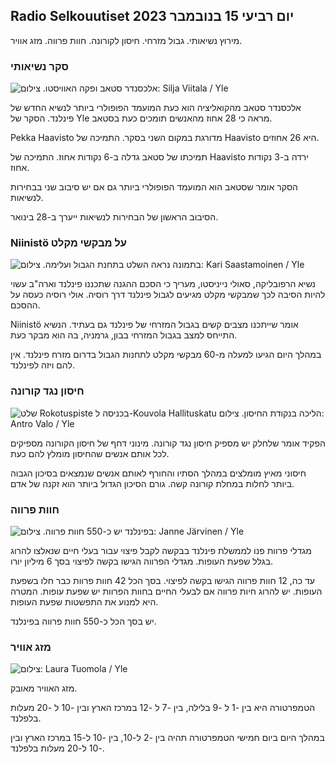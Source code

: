 ## Radio Selkouutiset יום רביעי 15 בנובמבר 2023

מירוץ נשיאותי. גבול מזרחי. חיסון לקורונה. חוות פרווה. מזג אוויר.

### סקר נשיאותי

![אלכסנדר סטאב ופקה האוויסטו. צילום: Silja Viitala / Yle](https://images.cdn.yle.fi/image/upload/c_crop,h_3188,w_5668,x_0,y_327/ar_1.7777777777777777,c_fill,g_faces,h_1270,0d_prfaces,h_6_00,0dq_auto:eco/f_auto/fl_lossy/v1698912813/39-11947566543595173663)

אלכסנדר סטאב מהקואליציה הוא כעת המועמד הפופולרי ביותר לנשיא החדש של פינלנד. הסקר של Yle מראה כי 28 אחוז מהאנשים תומכים כעת בסטאב.

Pekka Haavisto מדורגת במקום השני בסקר. התמיכה של Haavisto היא 26 אחוזים.

תמיכתו של סטאב גדלה ב-6 נקודות אחוז. התמיכה של Haavisto ירדה ב-3 נקודות אחוז.

הסקר אומר שסטאב הוא המועמד הפופולרי ביותר גם אם יש סיבוב שני בבחירות לנשיאות.

הסיבוב הראשון של הבחירות לנשיאות ייערך ב-28 בינואר.

### Niinistö על מבקשי מקלט

![בתמונה נראה השלט בתחנת הגבול ועלימה. צילום: Kari Saastamoinen / Yle](https://images.cdn.yle.fi/image/upload/c_crop,h_2908,w_5178,x_0,y_0/ar_1.7777777777777777,c_fill,g_faces,h_670,/0_1r.q_auto:eco/f_auto/fl_lossy/v1699908638/39-120003165528559efc2b)

נשיא הרפובליקה, סאולי נייניסטו, מעריך כי הסכם ההגנה שתכננו פינלנד וארה"ב עשוי להיות הסיבה לכך שמבקשי מקלט מגיעים לגבול פינלנד דרך רוסיה. אולי רוסיה כעסה על ההסכם.

Niinistö אומר שייתכנו מצבים קשים בגבול המזרחי של פינלנד גם בעתיד. הנשיא התייחס למצב בגבול המזרחי בבון, גרמניה, בה הוא מבקר כעת.

במהלך היום הגיעו למעלה מ-60 מבקשי מקלט לתחנות הגבול בדרום מזרח פינלנד. אין להם ויזה לפינלנד.

### חיסון נגד קורונה

![שלט Rokotuspiste בכניסה ל-Kouvola Hallituskatu הליכה בנקודת החיסון. צילום: Antro Valo / Yle](https://images.cdn.yle.fi/image/upload/c_crop,h_3247,w_5773,x_0,y_601/ar_1.7777777777777777,c_fill,g_faces,h_1275,w_pr/dpr.q_auto:eco/f_auto/fl_lossy/v1699867130/39-11997076551e51acfff3)

הפקיד אומר שלחלק יש מספיק חיסון נגד קורונה. מינוני דחף של חיסון הקורונה מספיקים לכל אותם אנשים שהחיסון מומלץ להם כעת.

חיסוני מאיץ מומלצים במהלך הסתיו והחורף לאותם אנשים שנמצאים בסיכון הגבוה ביותר לחלות במחלת קורונה קשה. גורם הסיכון הגדול ביותר הוא זקנה של אדם.

### חוות פרווה

![בפינלנד יש כ-550 חוות פרווה. צילום: Janne Järvinen / Yle](https://images.cdn.yle.fi/image/upload/c_crop,h_4597,w_8174,x_18,y_0/ar_1.7777777777777777,c_fill,g_faces,h_1270,0d/rpq_auto:eco/f_auto/fl_lossy/v1696520468/39-1181997651ed401620a0)

מגדלי פרוות פנו לממשלת פינלנד בבקשה לקבל פיצוי עבור בעלי חיים שנאלצו להרוג בגלל שפעת העופות. מגדלי הפרווה הגישו בקשה לפיצוי בסך 6 מיליון יורו.

עד כה, 12 חוות פרווה הגישו בקשה לפיצוי. בסך הכל 42 חוות פרוות כבר חלו בשפעת העופות. יש להרוג חיות פרווה אם לבעלי החיים בחוות הפרוות יש שפעת עופות. המטרה היא למנוע את התפשטות שפעת העופות.

יש בסך הכל כ-550 חוות פרווה בפינלנד.

### מזג אוויר

![ צילום: Laura Tuomola / Yle](https://images.cdn.yle.fi/image/upload/c_crop,h_1080,w_1919,x_0,y_0/ar_1.7777777777777777,c_fill,g_faces,h_670,.wd_670,.0/q_auto:eco/f_auto/fl_lossy/v1700050702/39-12009776554b6f9117dc)

מזג האוויר מאובק.

הטמפרטורה היא בין -1 ל -9 בלילה, בין -7 ל -12 במרכז הארץ ובין -10 ל -20 מעלות בלפלנד.

במהלך היום ביום חמישי הטמפרטורה תהיה בין -2 ל-10, בין -10 ל-15 במרכז הארץ ובין -10 ל-20 מעלות בלפלנד.